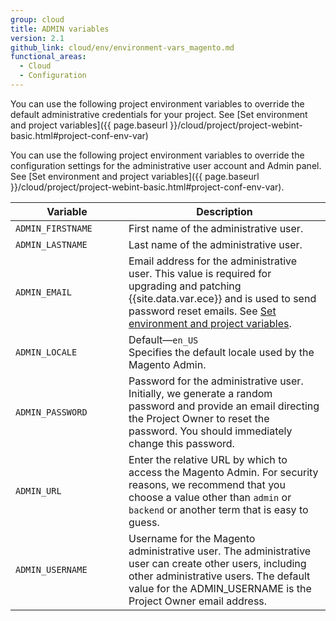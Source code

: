 ```yaml
---
group: cloud
title: ADMIN variables
version: 2.1
github_link: cloud/env/environment-vars_magento.md
functional_areas:
  - Cloud
  - Configuration
---
```


You can use the following project environment variables to
override the default administrative credentials for your project. See [Set environment and project variables]({{ page.baseurl }}/cloud/project/project-webint-basic.html#project-conf-env-var)

You can use the following project environment variables to override the
configuration settings for the administrative user account and Admin panel.
See [Set environment and project variables]({{ page.baseurl }}/cloud/project/project-webint-basic.html#project-conf-env-var).

<table>
  <thead>
    <tr>
      <th style="width: 165px;">Variable</th>
      <th>Description</th>
    </tr>
  </thead>
  <tbody>
    <tr>
      <td><code>ADMIN_FIRSTNAME</code></td>
      <td>First name of the administrative user.</td>
    </tr>
    <tr>
      <td><code>ADMIN_LASTNAME</code></td>
      <td>Last name of the administrative user.</td>
    </tr>
    <tr>
      <td><code>ADMIN_EMAIL</code></td>
      <td>Email address for the administrative user. This value is required for
      upgrading and patching {{site.data.var.ece}} and is used to send password
      reset emails. See <a href="{{ page.baseurl }}/cloud/project/project-webint-basic.html#project-conf-env-var">Set environment and project variables</a>.</td>
    </tr>
    <tr>
      <td><code>ADMIN_LOCALE</code></td>
      <td>Default—<code>en_US</code><br>Specifies the default locale used by
      the Magento Admin.</td>
    </tr>
    <tr>
      <td><code>ADMIN_PASSWORD</code></td>
      <td>Password for the administrative user. Initially, we generate a random
      password and provide an email directing the Project Owner to reset the
      password. You should immediately change this password.</td>
    </tr>
    <tr>
      <td><code>ADMIN_URL</code></td>
      <td>Enter the relative URL by which to access the Magento Admin. For
      security reasons, we recommend that you choose a value other than
      <code>admin</code> or <code>backend</code> or another term that is easy
      to guess.</td>
    </tr>
    <tr>
      <td><code>ADMIN_USERNAME</code></td>
      <td>Username for the Magento administrative user. The administrative user
      can create other users, including other administrative users. The default
      value for the ADMIN_USERNAME is the Project Owner email address.
    </td>
    </tr>
  </tbody>
</table>

